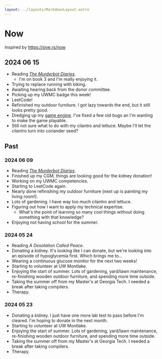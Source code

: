 ```yaml
---
layout: ../layouts/MarkdownLayout.astro
---
```


# Now

Inspired by <https://sive.rs/now>

## 2024 06 15

- Reading _[The Murderbot Diaries](https://en.wikipedia.org/wiki/The_Murderbot_Diaries)_.
  - I'm on book 3 and I'm really enjoying it.
- Trying to replace running with biking.
- Awaiting hearing back from the donor committee.
- Picking up my UWMC badge this week!
- LeetCode!
- Refinished my outdoor furniture. I got lazy towards the end, but it still looks pretty good.
- Dredging up my [game engine](https://github.com/shepherdjerred/castle-casters). I've fixed a few old bugs an I'm wanting to make the game playable.
- Still not sure what to do with my cilantro and lettuce. Maybe I'll let the cilantro turn into coriander seed?

## Past

### 2024 06 09

- Reading _[The Murderbot Diaries](https://en.wikipedia.org/wiki/The_Murderbot_Diaries)_.
- Finished up my CGM, things are looking good for the kidney donation!
- Working on my UWMC competencies.
- Starting to LeetCode again.
- Nearly done refinishing my outdoor furniture (next up is painting my living room!).
- Lots of gardening. I have way too much cilantro and lettuce.
- Figuring out how I want to apply my technical expertise.
  - What's the point of learning so many cool things without doing something with that knowledge?
- Enjoying not having school for the summer.

### 2024 05 24

- Reading _A Desolation Called Peace_.
- Donating a kidney. It's looking like I can donate, but we're looking into an episode of hypoglycemia first.
  Which brings me to...
- Wearing a continuous glucose monitor for the next two weeks!
- Starting to volunteer at UW Montlake.
- Enjoying the start of summer. Lots of gardening, yard/lawn maintenance, re-finishing wooden outdoor furniture, and
  spending more time outside.
- Taking the summer off from my Master's at Georgia Tech. I needed a break after taking compilers.
- Therapy.

### 2024 05 23

- Donating a kidney. I just have one more lab test to pass before I'm cleared. I'm hoping to donate in the next month.
- Starting to volunteer at UW Montlake.
- Enjoying the start of summer. Lots of gardening, yard/lawn maintenance, re-finishing wooden outdoor furniture, and
  spending more time outside.
- Taking the summer off from my Master's at Georgia Tech. I needed a break after taking compilers.
- Therapy.
